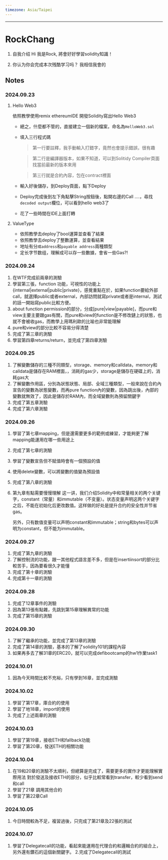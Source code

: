 ```yaml
---
timezone: Asia/Taipei
---
```

---

# RockChang

1. 自我介绍
    Hi 我是Rock, 將會好好學習solidity知識！

3. 你认为你会完成本次残酷学习吗？
   我相信我會的
   
## Notes

<!-- Content_START -->

### 2024.09.23
1. Hello Web3

    依照教學使用remix ethereumIDE 開發Solidity寫出Hello Web3

    - 總之，什麼都不管的，直接建立一個新的檔案，命名為`HelloWeb3.sol`
    - 填入三行程式碼
        > 第一行要註釋，我手動輸入打錯字，竟然也會提示錯誤，很有趣
        
        > 第二行是編譯器版本，如果不知道，可以到Solitidy Compiler頁面找當前最新的版本來用

        > 第三行就是合約內容，包在contract裡面
    
    - 輸入好後儲存，到Deploy頁面，點下Deploy
    - Deploy完成後到左下角點擊String按鈕後，點開右邊的Call ....，尋找`decoded output`欄位，可以看到hello web3了
    -  花了一些時間在IDE上面打轉


2. ValueType
    - 依照教學去deploy了bool運算並查看了結果
    - 依照教學去deploy了整數運算，並查看結果
    - 地址有分`成address`和`payable address`兩種類型
    - 定长字节数组，理解成可以存一些數據，會省一些Gas?!
    

### 2024.09.24        
1. 在WTF完成前兩章的測驗
2. 學習第三張，function 功能，可視性的功能上{internal|external|public|private}，感覺重點在於，如果function要給外部call，就選擇public或者external，內部訪問就寫private或者是internal，測試的話一開始寫public比較方便。
3. about function permission的部分，分成[pure|view|payable]，而pure和view主要主要跟gas有關，而pure和view的function是不修改鏈上的狀態，也就不會被收gas，而教學上用瑪利歐的比喻也非常能理解
4. pure和view的部分比較不容易分得清楚
5. 完成了第三章的測驗
6. 學習第四章returns/return，並完成了第四章測驗


### 2024.09.25
1. 了解變數儲存的三種不同類型，storage、memory和calldata，memory和calldata是儲存在RAM裡面，，消耗的gas少，storage是儲存在硬碟上的，消耗gas大
2. 了解變數作用區，分別為狀態狀態、局部、全域三種類型，一般來說在合約內宣告的變數為狀態變數，而再pure function內的變數，因為跳出後，內部的變數就無效了，因此是儲存於RAM內，而全域變數則為預留關鍵字
3. 完成了第五章測驗
4. 完成了第六章測驗

### 2024.09.26
1. 學習了第七章mapping，但是還需要更多的範例或練習，才能夠更了解mapping能運用在哪一些用途上
2. 完成了第七章的測驗
3. 學習了變數宣告但不賦值時會有一個預設的值
4. 使用delete變數，可以將變數的值變為預設值
5. 完成了第八章的測驗
6. 第九章有點需要慢慢理解
    这一讲，我们介绍Solidity中和常量相关的两个关键字，constant（常量）和immutable（不变量）。状态变量声明这两个关键字之后，不能在初始化后更改数值。这样做的好处是提升合约的安全性并节省gas。

    另外，只有数值变量可以声明constant和immutable；string和bytes可以声明为constant，但不能为immutable。


### 2024.09.27
1. 完成了第九章的測驗
2. 了解控制流的功能，跟一其他程式語言差不多，但是在insertiinsort的部分比較苦手，因為要看很久才能懂
3. 完成了第十章的測驗
4. 完成第十一章的測驗


### 2024.09.28
1. 完成了12章事件的測驗
2. 因為第13張有點雜，先跳到第15章理解異常的功能
3. 完成了第15章的測驗


### 2024.09.30
1. 了解了繼承的功能，並完成了第13章的測驗
2. 完成了第14章的測驗，基本的了解了solidity101的課程內容
3. 如果再多去了解31章的ERC20，就可以完成defibootcamp的hw1作業task1

### 2024.10.01
1. 因為今天時間比較不充裕，只有學到16章，並完成測驗

### 2024.10.02
1. 學習了第17章，庫合約的使用
2. 學習了地18章，import的使用
3. 完成了上述兩章的測驗

### 2024.10.03
1. 學習了第19章，接收ETH和fallback功能
2. 學習了第20章，發送ETH的相關功能

### 2024.10.04
1. 在19和20章的測驗不太順利，但總算是完成了，需要更多的實作才更能理解實際用法
    對於發送及接收ETH的部分，似乎比較常看到transfer，較少看到send和call
2. 學習了21章 調用其他合約
3. 學習了第22章Call

### 2024.10.05
1. 今日時間較為不足，複習過後，只完成了第21章及22張的測試

### 2024.10.07
1. 學習了Delegatecall的功能，看起來能運用在代理合約和邏輯合約的組合上，另外還有鑽石的這個新關鍵字。
2.完成了Delegatecall的測試
<!-- Content_END -->
